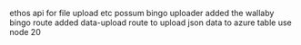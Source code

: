 ethos api for file upload etc
possum bingo uploader
added the wallaby bingo route
added data-upload route to upload json data to azure table
use node 20

 


  
